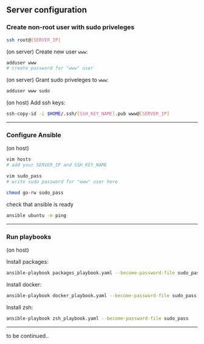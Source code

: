 ## Server configuration


### Create non-root user with sudo priveleges

```sh
ssh root@[SERVER_IP]
```

(on server) Create new user `www`:
```sh
adduser www
# create password for "www" user
```

(on server) Grant sudo priveleges to `www`:
```sh
adduser www sudo
```

(on host) Add ssh keys:
```sh
ssh-copy-id -i $HOME/.ssh/[SSH_KEY_NAME].pub www@[SERVER_IP]
```


---

### Configure Ansible

(on host)

```sh
vim hosts
# add your SERVER_IP and SSH_KEY_NAME
```

```sh
vim sudo_pass
# write sudo password for "www" user here
```
```sh
chmod go-rw sudo_pass
```

check that ansible is ready
```sh
ansible ubuntu -m ping
```

---

### Run playbooks

(on host)

Install packages:
```sh
ansible-playbook packages_playbook.yaml --become-password-file sudo_pass
```

Install docker:
```sh
ansible-playbook docker_playbook.yaml --become-password-file sudo_pass
```

Install zsh:
```sh
ansible-playbook zsh_playbook.yaml --become-password-file sudo_pass
```

---

to be continued..